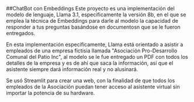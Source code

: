 ##ChatBot con Embeddings 
Este proyecto es una implementación del modelo de lenguaje, Llama 3.1, especificamente la versión 8b, en el que se emplea la técnica de Embeddings para darle al modelo la capacidad de responder a tus preguntas basándose en documentosn que se le fueron entregados.

En esta implementación especificamente, Llama está orientado a asistir a empleados de una empresa fictisia llamada "Asociación Pro-Desarrollo Comunal del Patio Inc", al modelo se le fue entregado un PDF con todos los detalles de la empresa y es de ahí que saca la información, así que el asistente siempre dará información real y no alusinará.

Se usó Streamlit para crear una web, con la finalidad de que todos los empleados de la Asociación puedan tener acceso al asistente virtual sin importar la potencia de su hardware. 

